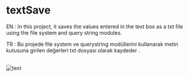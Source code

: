 # textSave
EN : In this project, it saves the values entered in the text box as a txt file using the file system and query string modules.

TR : Bu projede file system ve querystring modüllerini kullanarak metin kutusuna girilen değerleri txt dosyası olarak kaydeder .<br> <br>

![text](https://user-images.githubusercontent.com/74410669/125187649-53179600-e239-11eb-869d-1c6d3080b9a2.PNG)
